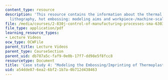 ```yaml
---
content_type: resource
description: 'This resource contains the information about the thermal nanoimprint
  lithography, hot embossing: modeling aims and workpiece-/machine-scale effects.'
file: /media/courses/2-830j-control-of-manufacturing-processes-sma-6303-spring-2008/a54dde876ea26bf21b7a0b712d438463_lecture22.pdf
file_type: application/pdf
learning_resource_types:
- Lecture Videos
ocw_type: OCWFile
parent_title: Lecture Videos
parent_type: CourseSection
parent_uid: db787a5c-faf9-0e0b-17f7-dd98e5f8fcc8
resourcetype: Document
title: 'Case study 4: "Modeling the Embossing/Imprinting of Thermoplastic Layers'
uid: a54dde87-6ea2-6bf2-1b7a-0b712d438463
---
```

